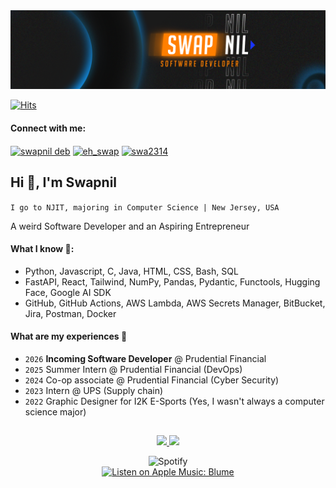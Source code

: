 <a href="https://oscarhernandez.vercel.app/">
  <img src="./Swap_banner.png" alt="Swap banner">
</a>

<a href="https://hits.sh/github.com/SenseOfHumor/"><img alt="Hits" src="https://hits.sh/github.com/SenseOfHumor.svg?style=for-the-badge&label=VISITORS&color=01aafc"/></a>


#### Connect with me:
<p align="left">
<a href="https://linkedin.com/in/swapnil deb" target="blank"><img align="center" src="https://raw.githubusercontent.com/rahuldkjain/github-profile-readme-generator/master/src/images/icons/Social/linked-in-alt.svg" alt="swapnil deb" height="30" width="40" /></a>
<a href="https://instagram.com/eh_swap" target="blank"><img align="center" src="https://raw.githubusercontent.com/rahuldkjain/github-profile-readme-generator/master/src/images/icons/Social/instagram.svg" alt="eh_swap" height="30" width="40" /></a>
<a href="https://www.leetcode.com/swa2314" target="blank"><img align="center" src="https://raw.githubusercontent.com/rahuldkjain/github-profile-readme-generator/master/src/images/icons/Social/leet-code.svg" alt="swa2314" height="30" width="40" /></a>
</p>

## Hi 👋, I'm Swapnil 
`I go to NJIT, majoring in Computer Science | New Jersey, USA`

A weird Software Developer and an Aspiring Entrepreneur

#### What I know 🧐:

- Python, Javascript, C, Java, HTML, CSS, Bash, SQL
- FastAPI, React, Tailwind, NumPy, Pandas, Pydantic, Functools, Hugging Face, Google AI SDK
- GitHub, GitHub Actions, AWS Lambda, AWS Secrets Manager, BitBucket, Jira, Postman, Docker

#### What are my experiences 💼
- `2026` **Incoming Software Developer** @ Prudential Financial 
- `2025` Summer Intern @ Prudential Financial (DevOps)
- `2024` Co-op associate @ Prudential Financial (Cyber Security)
- `2023` Intern @ UPS (Supply chain)
- `2022` Graphic Designer for I2K E-Sports (Yes, I wasn't always a computer science major)

##

<p align="center">
<a href="https://github.com/SenseOfHumor">
  <img height="180em" src="https://github-readme-stats-eight-theta.vercel.app/api?username=SenseOfHumor&show_icons=true&theme=algolia&include_all_commits=true&count_private=true"/>
  <img height="180em" src="https://github-readme-stats-eight-theta.vercel.app/api/top-langs/?username=SenseOfHumor&layout=compact&langs_count=8&theme=algolia"/> </a>
</p>

<div align="center">
  <img src="https://spotify-recently-played-readme.vercel.app/api?user=31x76ixjnp73ocuv2xneztyolk4a&count=1&width=840px" alt="Spotify">
</div>
<div align="center">
  <a href="https://music.apple.com/in/playlist/blume/pl.u-e98lGdEuadG46JX" target="_blank">
    <img
      alt="Listen on Apple Music: Blume"
      src="https://img.shields.io/badge/Apple%20Music-Blume-FA243C?logo=applemusic&logoColor=white&style=for-the-badge"
    />
  </a>
</div>
